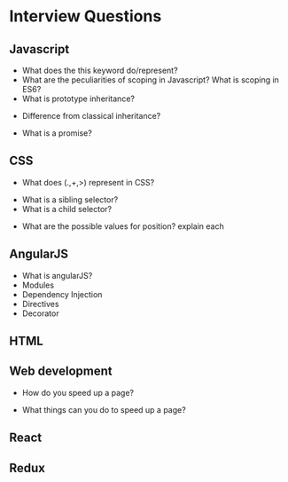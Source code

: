 # Interview Questions

## Javascript
- What does the this keyword do/represent?
- What are the peculiarities of scoping in Javascript? What is scoping in ES6?
- What is prototype inheritance? 
* Difference from classical inheritance?
- What is a promise?

## CSS
- What does (.,+,>) represent in CSS?
* What is a sibling selector?
* What is a child selector?
- What are the possible values for position? explain each

## AngularJS
- What is angularJS?
- Modules
- Dependency Injection
- Directives
- Decorator

## HTML

## Web development
- How do you speed up a page?
* What things can you do to speed up a page?

## React

## Redux


